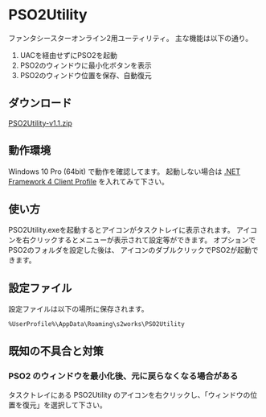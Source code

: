 # PSO2Utility

ファンタシースターオンライン2用ユーティリティ。
主な機能は以下の通り。

1. UACを経由せずにPSO2を起動
2. PSO2のウィンドウに最小化ボタンを表示
3. PSO2のウィンドウ位置を保存、自動復元

## ダウンロード

[PSO2Utility-v1.1.zip](https://github.com/saasan/PSO2Utility/releases/latest/download/PSO2Utility-v1.1.zip)

## 動作環境

Windows 10 Pro (64bit) で動作を確認してます。
起動しない場合は
[.NET Framework 4 Client Profile](http://www.microsoft.com/ja-jp/net/netfx4/download.aspx)
を入れてみて下さい。

## 使い方

PSO2Utility.exeを起動するとアイコンがタスクトレイに表示されます。
アイコンを右クリックするとメニューが表示されて設定等ができます。
オプションでPSO2のフォルダを設定した後は、
アイコンのダブルクリックでPSO2が起動できます。

## 設定ファイル

設定ファイルは以下の場所に保存されます。

    %UserProfile%\AppData\Roaming\s2works\PSO2Utility

## 既知の不具合と対策

### PSO2 のウィンドウを最小化後、元に戻らなくなる場合がある

タスクトレイにある PSO2Utility のアイコンを右クリックし、「ウィンドウの位置を復元」を選択して下さい。
